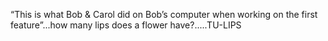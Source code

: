 “This is what Bob & Carol did on Bob’s computer when working on the first feature”...how many lips does a flower have?.....TU-LIPS